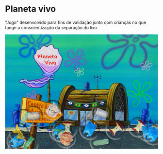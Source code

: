 # Planeta vivo

"Jogo" desenvolvido para fins de validação junto com crianças no que tange a conscientização da separação do lixo.

![Planeta vivo - tela do jogo](planeta_vivo.png)
